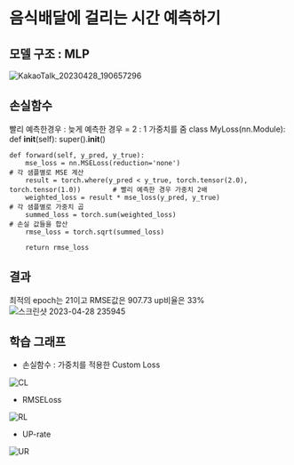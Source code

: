 
# 음식배달에 걸리는 시간 예측하기

## 모델 구조 : MLP
![KakaoTalk_20230428_190657296](https://user-images.githubusercontent.com/91838563/235179653-eb3c6bf9-509c-4e5b-9782-735a5aaaf96c.jpg)

## 손실함수
빨리 예측한경우 : 늦게 예측한 경우 = 2 : 1 가중치를 줌
class MyLoss(nn.Module):
    def __init__(self):
        super().__init__()

    def forward(self, y_pred, y_true):
        mse_loss = nn.MSELoss(reduction='none')                                            # 각 샘플별로 MSE 계산
        result = torch.where(y_pred < y_true, torch.tensor(2.0), torch.tensor(1.0))        # 빨리 예측한 경우 가중치 2배
        weighted_loss = result * mse_loss(y_pred, y_true)                                  # 각 샘플별로 가중치 곱
        summed_loss = torch.sum(weighted_loss)                                             # 손실 값들을 합산
        rmse_loss = torch.sqrt(summed_loss)                                                

        return rmse_loss

## 결과
최적의 epoch는 21이고
RMSE값은 907.73
up비율은 33%
![스크린샷 2023-04-28 235945](https://user-images.githubusercontent.com/91838563/235182767-67912dbd-ce10-42f8-b7f4-8b4c58487ef0.png)



## 학습 그래프
- 손실함수 : 가중치를 적용한 Custom Loss

![CL](https://user-images.githubusercontent.com/91838563/235181765-c0462af9-6c78-4664-a202-159334350a9c.png)

- RMSELoss

![RL](https://user-images.githubusercontent.com/91838563/235181788-30d3a0d5-aa00-46e7-bede-fe90b60fe011.png)

- UP-rate

![UR](https://user-images.githubusercontent.com/91838563/235181848-724de248-016c-4839-abc1-ba1ea7a0e273.png)
